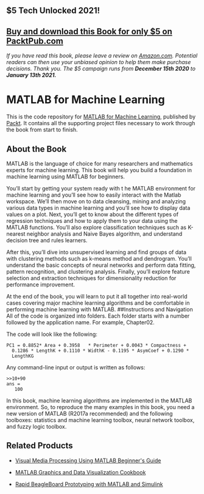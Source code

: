 ## $5 Tech Unlocked 2021!
[Buy and download this Book for only $5 on PacktPub.com](https://www.packtpub.com/product/matlab-for-machine-learning/9781788398435)
-----
*If you have read this book, please leave a review on [Amazon.com](https://www.amazon.com/gp/product/1788398432).     Potential readers can then use your unbiased opinion to help them make purchase decisions. Thank you. The $5 campaign         runs from __December 15th 2020__ to __January 13th 2021.__*

# MATLAB for Machine Learning
This is the code repository for [MATLAB for Machine Learning](https://www.packtpub.com/big-data-and-business-intelligence/matlab-machine-learning?utm_source=github&utm_medium=repository&utm_campaign=9781788398435), published by [Packt](https://www.packtpub.com/?utm_source=github). It contains all the supporting project files necessary to work through the book from start to finish.
## About the Book
MATLAB is the language of choice for many researchers and mathematics experts for machine learning. This book will help you build a foundation in machine learning using MATLAB for beginners.

You’ll start by getting your system ready with t he MATLAB environment for machine learning and you’ll see how to easily interact with the Matlab workspace. We’ll then move on to data cleansing, mining and analyzing various data types in machine learning and you’ll see how to display data values on a plot. Next, you’ll get to know about the different types of regression techniques and how to apply them to your data using the MATLAB functions. You’ll also explore classification techniques such as K-nearest neighbor analysis and Naive Bayes algorithm, and understand decision tree and rules learners.

After this, you’ll dive into unsupervised learning and find groups of data with clustering methods such as k-means method and dendrogram. You’ll understand the basic concepts of neural networks and perform data fitting, pattern recognition, and clustering analysis. Finally, you’ll explore feature selection and extraction techniques for dimensionality reduction for performance improvement.

At the end of the book, you will learn to put it all together into real-world cases covering major machine learning algorithms and be comfortable in performing machine learning with MATLAB.
##Instructions and Navigation
All of the code is organized into folders. Each folder starts with a number followed by the application name. For example, Chapter02.



The code will look like the following:
```
PC1 = 0.8852* Area + 0.3958   * Perimeter + 0.0043 * Compactness +
  0.1286 * LengthK + 0.1110 * WidthK - 0.1195 * AsymCoef + 0.1290 *
  LengthKG
```
Any command-line input or output is written as follows:
```
>>10+90
ans =
   100
```

In this book, machine learning algorithms are implemented in the MATLAB environment. So, to reproduce the many examples in this book, you need a new version of MATLAB (R2017a recommended) and the following toolboxes: statistics and machine learning toolbox, neural network toolbox, and fuzzy logic toolbox.

## Related Products
* [Visual Media Processing Using MATLAB Beginner's Guide](https://www.packtpub.com/hardware-and-creative/visual-media-processing-using-matlab-beginners-guide?utm_source=github&utm_medium=repository&utm_campaign=9781849697200)

* [MATLAB Graphics and Data Visualization Cookbook](https://www.packtpub.com/big-data-and-business-intelligence/matlab-graphics-and-data-visualization-cookbook?utm_source=github&utm_medium=repository&utm_campaign=9781849693165)

* [Rapid BeagleBoard Prototyping with MATLAB and Simulink](https://www.packtpub.com/hardware-and-creative/rapid-beagleboard-prototyping-matlab-and-simulink?utm_source=github&utm_medium=repository&utm_campaign=9781849696043)
